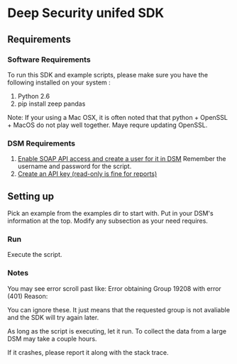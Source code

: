 # Deep Security unifed SDK

## Requirements
### Software Requirements 
To run this SDK and example scripts, please make sure you have the following installed on your system :
1. Python 2.6 
2. pip install zeep pandas 

Note: If your using a Mac OSX, it is often noted that that python + OpenSSL + MacOS do not play well together. Maye requre updating OpenSSL. 

### DSM Requirements 
1. [Enable SOAP API access and create a user for it in DSM](https://automation.deepsecurity.trendmicro.com/article/11_1/use-the-previous-rest-api#user) Remember the username and password for the script. 
2. [Create an API key (read-only is fine for reports)](https://automation.deepsecurity.trendmicro.com/article/11_1/create-and-manage-api-keys) 

## Setting up
Pick an example from the examples dir to start with. Put in your DSM's information at the top. 
Modify any subsection as your need requires. 

### Run
Execute the script. 


### Notes
You may see error scroll past like: 
Error obtaining Group 19208 with error (401)
Reason: 

You can ignore these. It just means that the requested group is not avaliable and the SDK will try again later. 

As long as the script is executing, let it run. To collect the data from a large DSM may take a couple hours. 

If it crashes, please report it along with the stack trace. 
